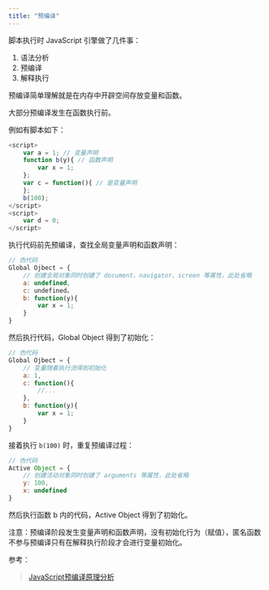 ```yaml
---
title: "预编译"
---
```


脚本执行时 JavaScript 引擎做了几件事：

1. 语法分析
1. 预编译
1. 解释执行

预编译简单理解就是在内存中开辟空间存放变量和函数。

大部分预编译发生在函数执行前。

例如有脚本如下：

```javascript
<script>
    var a = 1; // 变量声明
    function b(y){ // 函数声明
        var x = 1;
    };
    var c = function(){ // 是变量声明 
    };
    b(100);
</script>
<script>
    var d = 0;
</script>
```

执行代码前先预编译，查找全局变量声明和函数声明：

```javascript
// 伪代码
Global Ojbect = {
    // 创建全局对象同时创建了 document、navigator、screen 等属性，此处省略
    a: undefined,
    c: undefined，
    b: function(y){
        var x = 1;
    }
}
```

然后执行代码，Global Object 得到了初始化：

```javascript
// 伪代码
Global Ojbect = {
    // 变量随着执行流得到初始化
    a: 1,
    c: function(){
        //...
    },
    b: function(y){
        var x = 1;
    }
}
```

接着执行 `b(100)` 时，重复预编译过程：

```javascript
// 伪代码
Active Object = {
    // 创建活动对象同时创建了 arguments 等属性，此处省略
    y: 100,
    x: undefined
}
```

然后执行函数 b 内的代码，Active Object 得到了初始化。

注意：预编译阶段发生变量声明和函数声明，没有初始化行为（赋值），匿名函数不参与预编译只有在解释执行阶段才会进行变量初始化。

参考：
> [JavaScript预编译原理分析](https://blog.csdn.net/q1056843325/article/details/52951114)